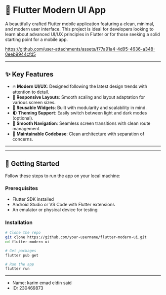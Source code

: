 # 📱 Flutter Modern UI App

A beautifully crafted Flutter mobile application featuring a clean, minimal, and modern user interface. This project is ideal for developers looking to learn about advanced UI/UX principles in Flutter or for those seeking a solid starting point for a mobile app.

https://github.com/user-attachments/assets/f77a91a4-4d95-4636-a348-0eeb9944cfd5

---

## ✨ Key Features

- 🔥 **Modern UI/UX**: Designed following the latest design trends with attention to detail.
- 📱 **Responsive Layouts**: Smooth scaling and layout adaptation for various screen sizes.
- 🔁 **Reusable Widgets**: Built with modularity and scalability in mind.
- 🌓 **Theming Support**: Easily switch between light and dark modes (optional).
- 🚀 **Smooth Navigation**: Seamless screen transitions with clean route management.
- 🧪 **Maintainable Codebase**: Clean architecture with separation of concerns.

---


---

## 🚀 Getting Started

Follow these steps to run the app on your local machine:

### Prerequisites

- Flutter SDK installed
- Android Studio or VS Code with Flutter extensions
- An emulator or physical device for testing

### Installation

```bash
# Clone the repo
git clone https://github.com/your-username/flutter-modern-ui.git
cd flutter-modern-ui

# Get packages
flutter pub get

# Run the app
flutter run
```
---
- Name: karim emad eldin said
- ID: 230469873
